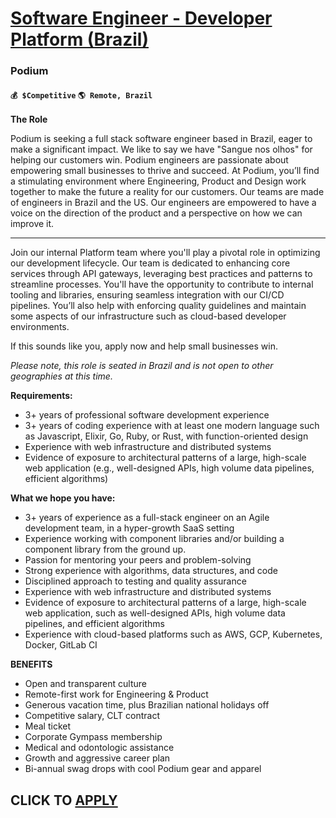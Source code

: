# [Software Engineer - Developer Platform (Brazil)](https://www.remotewlb.com/apply/software-engineer-developer-platform-brazil)  
### Podium  
#### `💰 $Competitive` `🌎 Remote, Brazil`  

**The Role**

Podium is seeking a full stack software engineer based in Brazil, eager to make a significant impact. We like to say we have "Sangue nos olhos" for helping our customers win. Podium engineers are passionate about empowering small businesses to thrive and succeed. At Podium, you’ll find a stimulating environment where Engineering, Product and Design work together to make the future a reality for our customers. Our teams are made of engineers in Brazil and the US. Our engineers are empowered to have a voice on the direction of the product and a perspective on how we can improve it.

****

Join our internal Platform team where you'll play a pivotal role in optimizing our development lifecycle. Our team is dedicated to enhancing core services through API gateways, leveraging best practices and patterns to streamline processes. You'll have the opportunity to contribute to internal tooling and libraries, ensuring seamless integration with our CI/CD pipelines. You’ll also help with enforcing quality guidelines and maintain some aspects of our infrastructure such as cloud-based developer environments.  
  
If this sounds like you, apply now and help small businesses win.

_Please note, this role is seated in Brazil and is not open to other geographies at this time._

**Requirements:**

  * 3+ years of professional software development experience
  * 3+ years of coding experience with at least one modern language such as Javascript, Elixir, Go, Ruby, or Rust, with function-oriented design
  * Experience with web infrastructure and distributed systems
  * Evidence of exposure to architectural patterns of a large, high-scale web application (e.g., well-designed APIs, high volume data pipelines, efficient algorithms)

**What we hope you have:**

  * 3+ years of experience as a full-stack engineer on an Agile development team, in a hyper-growth SaaS setting
  * Experience working with component libraries and/or building a component library from the ground up.
  * Passion for mentoring your peers and problem-solving
  * Strong experience with algorithms, data structures, and code
  * Disciplined approach to testing and quality assurance
  * Experience with web infrastructure and distributed systems
  * Evidence of exposure to architectural patterns of a large, high-scale web application, such as well-designed APIs, high volume data pipelines, and efficient algorithms
  * Experience with cloud-based platforms such as AWS, GCP, Kubernetes, Docker, GitLab CI

**BENEFITS**

  * Open and transparent culture
  * Remote-first work for Engineering & Product
  * Generous vacation time, plus Brazilian national holidays off
  * Competitive salary, CLT contract
  * Meal ticket
  * Corporate Gympass membership
  * Medical and odontologic assistance
  * Growth and aggressive career plan
  * Bi-annual swag drops with cool Podium gear and apparel

  
## CLICK TO [APPLY](https://www.remotewlb.com/apply/software-engineer-developer-platform-brazil)

